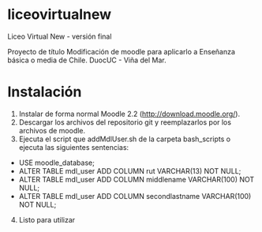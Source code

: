 liceovirtualnew
===============

Liceo Virtual New - versión final

Proyecto de título
Modificación de moodle para aplicarlo a Enseñanza básica o media de Chile.
DuocUC - Viña del Mar.

Instalación
===========

1. Instalar de forma normal Moodle 2.2 (http://download.moodle.org/).
2. Descargar los archivos del repositorio git y reemplazarlos por los archivos de moodle.
3. Ejecuta el script que addMdlUser.sh de la carpeta bash_scripts o ejecuta las siguientes sentencias:
  * USE moodle_database;
  * ALTER TABLE mdl_user ADD COLUMN rut VARCHAR(13) NOT NULL;
  * ALTER TABLE mdl_user ADD COLUMN middlename VARCHAR(100) NOT NULL;
  * ALTER TABLE mdl_user ADD COLUMN secondlastname VARCHAR(100) NOT NULL;
4. Listo para utilizar


